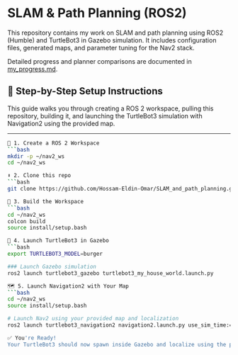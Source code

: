 # SLAM & Path Planning (ROS2)

This repository contains my work on SLAM and path planning using ROS2 (Humble) and TurtleBot3 in Gazebo simulation. It includes configuration files, generated maps, and parameter tuning for the Nav2 stack.

Detailed progress and planner comparisons are documented in [my_progress.md](my_progress.md).

## 🚀 Step-by-Step Setup Instructions

This guide walks you through creating a ROS 2 workspace, pulling this repository, building it, and launching the TurtleBot3 simulation with Navigation2 using the provided map.

---
```bash
📁 1. Create a ROS 2 Workspace
```bash
mkdir -p ~/nav2_ws
cd ~/nav2_ws

⬇️ 2. Clone this repo
```bash
git clone https://github.com/Hossam-Eldin-Omar/SLAM_and_path_planning.git

🔨 3. Build the Workspace
```bash
cd ~/nav2_ws
colcon build
source install/setup.bash

🐢 4. Launch TurtleBot3 in Gazebo
```bash
export TURTLEBOT3_MODEL=burger

### Launch Gazebo simulation
ros2 launch turtlebot3_gazebo turtlebot3_my_house_world.launch.py

🗺️ 5. Launch Navigation2 with Your Map
```bash
cd ~/nav2_ws
source install/setup.bash

# Launch Nav2 using your provided map and localization
ros2 launch turtlebot3_navigation2 navigation2.launch.py use_sim_time:=True map:=maps/my_house_map.yaml

✅ You're Ready!
Your TurtleBot3 should now spawn inside Gazebo and localize using the pre-built map with Navigation2.


